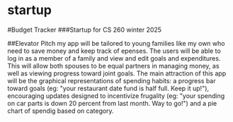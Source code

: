 # startup

#Budget Tracker
###Startup for CS 260 winter 2025

##Elevator Pitch
my app will be tailored to young families like my own who need to save money and keep track of epenses. The users will be able to log in as a member of a family and view and edit goals and expenditures. This will allow both spouses to be equal partners in managing money, as well as viewing progress toward joint goals. The main attraction of this app will be the graphical representations of spending habits: a progress bar toward goals (eg: "your restaurant date fund is half full. Keep it up!"), encouraging updates designed to incentivize frugality (eg: "your spending on car parts is down 20 percent from last month. Way to go!") and a pie chart of spendig based on category.




